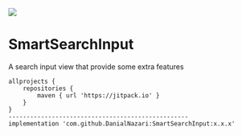 [![](https://jitpack.io/v/DanialNazari/SmartSearchInput.svg)](https://jitpack.io/#DanialNazari/SmartSearchInput)
# SmartSearchInput
A search input view that provide some extra features
```
allprojects {
	repositories {
		maven { url 'https://jitpack.io' }
	}
}
--------------------------------------------------
implementation 'com.github.DanialNazari:SmartSearchInput:x.x.x'
```
